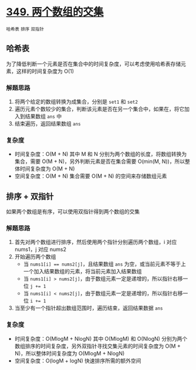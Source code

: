 # [349. 两个数组的交集](https://leetcode-cn.com/problems/intersection-of-two-arrays/solution/liang-ge-shu-zu-de-jiao-ji-by-leetcode-solution/)

`哈希表` `排序` `双指针`

## 哈希表

为了降低判断一个元素是否在集合中的时间复杂度，可以考虑使用哈希表存储元素，这样的时间复杂度为 O(1)

### 解题思路

1. 将两个给定的数组转换为成集合，分别是 `set1` 和 `set2`
2. 遍历元素个数较少的集合，判断该元素是否在另一个集合中，如果在，将它加入到结果数组 `ans` 中
3. 结束遍历，返回结果数组 `ans`

### 复杂度

- 时间复杂度：O(M + N) 其中 M 和 N 分别为两个数组的长度，将数组转换为集合，需要 O(M + N)，另外判断元素是否在集合需要 O(min(M, N))，所以整体时间复杂度为 O(M + N)
- 空间复杂度：O(M + N) 集合需要 O(M + N) 的空间来存储数组元素

## 排序 + 双指针

如果两个数组是有序，可以使用双指针得到两个数组的交集

### 解题思路

1. 首先对两个数组进行排序，然后使用两个指针分别遍历两个数组，i 对应 nums1，j 对应 nums2
2. 开始遍历两个数组
    - 当 `nums1[i] == nums2[j]`，且结果数组 `ans` 为空，或当前元素不等于上一个加入结果数组的元素，将当前元素加入结果数组
    - 当 `nums1[i] > nums2[j]`，由于数组元素一定是递增的，所以指针右移一位 `j += 1`
    - 当 `nums1[i] < nums2[j]`，由于数组元素一定是递增的，所以指针右移一位 `i += 1`
3. 当至少有一个指针超出数组范围时，遍历结束，返回结果数据 `ans`

### 复杂度

- 时间复杂度：O(MlogM + NlogN) 其中 O(MlogM) 和 O(NlogN) 分别为两个数组排序的时间复杂度，另外双指针寻找交集元素的时间复杂度为 O(M + N)，所以整体时间复杂度为 O(MlogM + NlogN)
- 空间复杂度：O(logM + logN) 快速排序所需的额外空间

